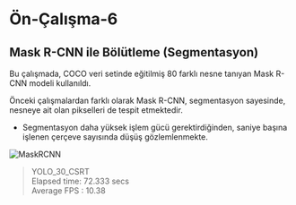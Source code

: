# Ön-Çalışma-6
## Mask R-CNN ile Bölütleme (Segmentasyon)     

Bu çalışmada, COCO veri setinde eğitilmiş 80 farklı nesne tanıyan Mask R-CNN modeli kullanıldı. 

Önceki çalışmalardan farklı olarak Mask R-CNN, segmentasyon sayesinde, nesneye ait olan pikselleri de tespit etmektedir. 

- Segmentasyon daha yüksek işlem gücü gerektirdiğinden, saniye başına işlenen çerçeve sayısında düşüş gözlemlenmekte.  

![MaskRCNN](videos/sample_YOLO_30_CSRT.gif) <br>

>YOLO_30_CSRT <br>
>Elapsed time: 72.333 secs <br>
>Average FPS : 10.38 <br>

